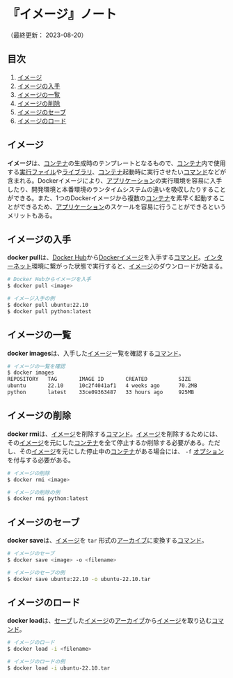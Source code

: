 # 『イメージ』ノート

（最終更新： 2023-08-20）


## 目次

1. [イメージ](#イメージ)
1. [イメージの入手](#イメージの入手)
1. [イメージの一覧](#イメージの一覧)
1. [イメージの削除](#イメージの削除)
1. [イメージのセーブ](#イメージのセーブ)
1. [イメージのロード](#イメージのロード)


## イメージ

**イメージ**は、[コンテナ](./container.md#コンテナ)の生成時のテンプレートとなるもので、[コンテナ](./container.md#コンテナ)内で使用する[実行ファイル](../../../../computer/software/_/chapters/file_system.md#実行ファイル)や[ライブラリ](../../../../computer/software/_/chapters/package.md#ライブラリ)、[コンテナ](./container.md#コンテナ)起動時に実行させたい[コマンド](../../../../computer/linux/_/chapters/basic_command.md#コマンド)などが含まれる。Dockerイメージにより、[アプリケーション](../../../../computer/software/_/chapters/software.md#応用ソフトウェア)の実行環境を容易に入手したり、開発環境と本番環境のランタイムシステムの違いを吸収したりすることができる。また、1つのDockerイメージから複数の[コンテナ](./container.md#コンテナ)を素早く起動することができるため、[アプリケーション](../../../../computer/software/_/chapters/software.md#応用ソフトウェア)のスケールを容易に行うことができるというメリットもある。


## イメージの入手

**docker pull**は、[Docker Hub](./docker.md#docker-hub)から[Dockerイメージ](#イメージ)を入手する[コマンド](../../../../computer/linux/_/chapters/basic_command.md#コマンド)。[インターネット](../../../../network/_/chapters/network.md#インターネット)環境に繋がった状態で実行すると、[イメージ](#イメージ)のダウンロードが始まる。

```sh
# Docker Hubからイメージを入手
$ docker pull <image>

# イメージ入手の例
$ docker pull ubuntu:22.10
$ docker pull python:latest
```


## イメージの一覧

**docker images**は、入手した[イメージ](#イメージ)一覧を確認する[コマンド](../../../../computer/linux/_/chapters/basic_command.md#コマンド)。

```sh
# イメージの一覧を確認
$ docker images
REPOSITORY   TAG       IMAGE ID       CREATED          SIZE
ubuntu       22.10     10c2f4041af1   4 weeks ago      70.2MB
python       latest    33ce09363487   33 hours ago     925MB
```


## イメージの削除

**docker rmi**は、[イメージ](#イメージ)を削除する[コマンド](../../../../computer/linux/_/chapters/basic_command.md#コマンド)。[イメージ](#イメージ)を削除するためには、その[イメージ](#イメージ)を元にした[コンテナ](./container.md#コンテナ)を全て停止するか削除する必要がある。ただし、その[イメージ](#イメージ)を元にした停止中の[コンテナ](./container.md#コンテナ)がある場合には、 `-f` [オプション](../../../../computer/linux/_/chapters/basic_command.md#オプション)を付与する必要がある。

```sh
# イメージの削除
$ docker rmi <image>

# イメージの削除の例
$ docker rmi python:latest
```


## イメージのセーブ

**docker save**は、[イメージ](#イメージ)を `tar` 形式の[アーカイブ](../../../../computer/software/_/chapters/multimedia.md#アーカイブ)に変換する[コマンド](../../../../computer/linux/_/chapters/basic_command.md#コマンド)。

```sh
# イメージのセーブ
$ docker save <image> -o <filename>

# イメージのセーブの例
$ docker save ubuntu:22.10 -o ubuntu-22.10.tar
```


## イメージのロード

**docker load**は、[セーブ](#イメージのセーブ)した[イメージ](#イメージ)の[アーカイブ](../../../../computer/software/_/chapters/multimedia.md#アーカイブ)から[イメージ](#イメージ)を取り込む[コマンド](../../../../computer/linux/_/chapters/basic_command.md#コマンド)。

```sh
# イメージのロード
$ docker load -i <filename>

# イメージのロードの例
$ docker load -i ubuntu-22.10.tar
```
